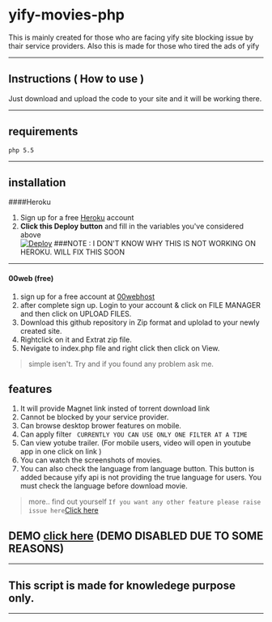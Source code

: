 # yify-movies-php

This is mainly created for those who are facing yify site blocking issue by thair service providers.
Also this is made for those who tired the ads of yify 
***

## Instructions ( How to use )

Just download and upload the code to your site and it will be working there.
***

## requirements
```php 5.5```
***
## installation 
####Heroku
1. Sign up for a free [Heroku](https://heroku.com) account
2. **Click this Deploy button** and fill in the variables you've considered above <br>
[![Deploy](https://www.herokucdn.com/deploy/button.png)](https://heroku.com/deploy)
###NOTE : I DON'T KNOW WHY THIS IS NOT WORKING ON HEROKU. WILL FIX THIS SOON
 ***
 #### 00web (free)
 1. sign up for a free account at [00webhost](https://in.000webhost.com/free-website-sign-up)
 2. after complete sign up. Login to your account & click on FILE MANAGER and then click on UPLOAD FILES.
 3. Download this github repository in Zip format and uplolad to your newly created site. 
 4. Rightclick on it and Extrat zip file.
 5. Nevigate to index.php file and right click then click on View.
 > simple isen't. Try and if you found any problem ask me.
## features
1. It will provide Magnet link insted of torrent download link
2. Cannot be blocked by your service provider. 
3. Can browse desktop brower features on mobile.
4. Can apply filter ``` CURRENTLY YOU CAN USE ONLY ONE FILTER AT A TIME```
5. Can view yotube trailer. (For mobile users, video will open in youtube app in one click on link )
6. You can watch the screenshots of movies.
7. You can also check the language from language button. This button is added because yify api is not providing the true language for users. You must check the language before download movie. 
> more.. find out yourself
``` If you want any other feature please raise issue here ```[Click here](https://github.com/nk932714/yify-movies-php/issues)
## DEMO [click here](https://rahul13.000webhostapp.com/yify-movies-php-master/yify-movies-php-master/index.php) (DEMO DISABLED DUE TO SOME REASONS)

***
## This script is made for knowledege purpose only.
***
